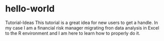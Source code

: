 # hello-world
Tutorial-Ideas
This tutorial is a great idea for new users to get a handle. In my case I am a financial risk manager migrating fron data analysis in Excel to the R environment and I am here to learn how to properly do it.
